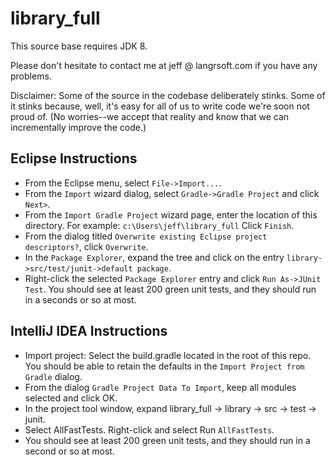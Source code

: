# library_full

This source base requires JDK 8.

Please don't hesitate to contact me at jeff @ langrsoft.com if you have any problems.

Disclaimer: Some of the source in the codebase deliberately stinks. Some of it stinks because, well, it's easy for all of us to write code we're soon not proud of. (No worries--we accept that reality and know that we can incrementally improve the code.)

Eclipse Instructions
---

* From the Eclipse menu, select `File->Import...`.
* From the `Import` wizard dialog, select `Gradle->Gradle Project` and click `Next>`.
* From the `Import Gradle Project` wizard page, enter the location of this directory. For example:
    `c:\Users\jeff\library_full`
  Click `Finish`.
* From the dialog titled `Overwrite existing Eclipse project descriptors?`, click `Overwrite`.
* In the `Package Explorer`, expand the tree and click on the entry `library->src/test/junit->default package`.
* Right-click the selected `Package Explorer` entry and click `Run As->JUnit Test`. You should see at least 200 green unit tests, and they should run in a seconds or so at most.

IntelliJ IDEA Instructions
---

* Import project: Select the build.gradle located in the root of this repo. You should be able to retain the defaults in the `Import Project from Gradle` dialog.
* From the dialog `Gradle Project Data To Import`, keep all modules selected and click OK.
* In the project tool window, expand library_full -> library -> src -> test -> junit.
* Select AllFastTests. Right-click and select Run `AllFastTests`.
* You should see at least 200 green unit tests, and they should run in a second or so at most.
